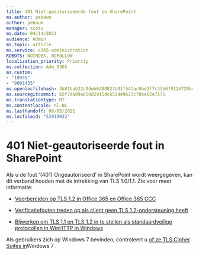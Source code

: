 ```yaml
---
title: 401 Niet-geautoriseerde fout in SharePoint
ms.author: pebaum
author: pebaum
manager: scotv
ms.date: 04/14/2021
audience: Admin
ms.topic: article
ms.service: o365-administration
ROBOTS: NOINDEX, NOFOLLOW
localization_priority: Priority
ms.collection: Adm_O365
ms.custom:
- "10935"
- "9001435"
ms.openlocfilehash: 3b81bab22c9deb6498827b01f54fac0be2f7c35b6f912d729b44ddc4f45598cd
ms.sourcegitcommit: b5f7da89a650d2915dc652449623c78be6247175
ms.translationtype: MT
ms.contentlocale: nl-NL
ms.lasthandoff: 08/05/2021
ms.locfileid: "53919022"
---
```

# <a name="401-unauthorized-error-in-sharepoint"></a>401 Niet-geautoriseerde fout in SharePoint

Als u de fout '(401) Ongeautoriseerd' in SharePoint wordt weergegeven, kan dit verband houden met de intrekking van TLS 1.0/1.1. Zie voor meer informatie:

- [Voorbereiden op TLS 1.2 in Office 365 en Office 365 GCC](/microsoft-365/compliance/prepare-tls-1.2-in-office-365)

- [Verificatiefouten treden op als client geen TLS 1.2-ondersteuning heeft](/sharepoint/troubleshoot/administration/authentication-errors-tls12-support)

- [Bijwerken om TLS 1.1 en TLS 1.2 in te stellen als standaardveilige protocollen in WinHTTP in Windows](https://support.microsoft.com/topic/update-to-enable-tls-1-1-and-tls-1-2-as-default-secure-protocols-in-winhttp-in-windows-c4bd73d2-31d7-761e-0178-11268bb10392)

Als gebruikers zich op Windows 7 bevinden, controleert u [of ze TLS Cipher Suites in](/windows/win32/secauthn/tls-cipher-suites-in-windows-7)Windows 7 .